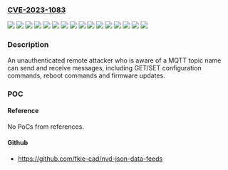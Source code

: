 ### [CVE-2023-1083](https://cve.mitre.org/cgi-bin/cvename.cgi?name=CVE-2023-1083)
![](https://img.shields.io/static/v1?label=Product&message=TK515L%20Set&color=blue)
![](https://img.shields.io/static/v1?label=Product&message=TK515L&color=blue)
![](https://img.shields.io/static/v1?label=Product&message=TK515L-W%20Set&color=blue)
![](https://img.shields.io/static/v1?label=Product&message=TK515L-W&color=blue)
![](https://img.shields.io/static/v1?label=Product&message=TK525L%20Set&color=blue)
![](https://img.shields.io/static/v1?label=Product&message=TK525L&color=blue)
![](https://img.shields.io/static/v1?label=Product&message=TK525L-W%20Set&color=blue)
![](https://img.shields.io/static/v1?label=Product&message=TK525L-W&color=blue)
![](https://img.shields.io/static/v1?label=Product&message=TK525U%20Set&color=blue)
![](https://img.shields.io/static/v1?label=Product&message=TK525U&color=blue)
![](https://img.shields.io/static/v1?label=Product&message=TK525W%20Set&color=blue)
![](https://img.shields.io/static/v1?label=Product&message=TK525W&color=blue)
![](https://img.shields.io/static/v1?label=Product&message=TK535L1%20Set&color=blue)
![](https://img.shields.io/static/v1?label=Product&message=TK535L1&color=blue)
![](https://img.shields.io/static/v1?label=Version&message=0%20&color=brightgreen)
![](https://img.shields.io/static/v1?label=Vulnerability&message=CWE-306%20Missing%20Authentication%20for%20Critical%20Function&color=brightgreen)

### Description

An unauthenticated remote attacker who is aware of a MQTT  topic name can send and receive messages, including GET/SET configuration commands, reboot commands and firmware updates.

### POC

#### Reference
No PoCs from references.

#### Github
- https://github.com/fkie-cad/nvd-json-data-feeds

